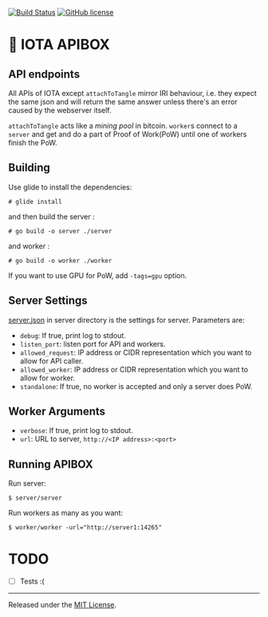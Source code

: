 [![Build Status](https://travis-ci.org/iotaledger/apibox.svg?branch=master)](https://travis-ci.org/iotaledger/apibox)
[![GitHub license](https://img.shields.io/badge/license-MIT-blue.svg)](https://raw.githubusercontent.com/iotaledger/apibox/master/LICENSE)

# :baby_chick: IOTA APIBOX

## API endpoints

All APIs of IOTA except `attachToTangle` mirror IRI behaviour, i.e. they expect the 
same json and will return the same answer unless there's an error caused by the
webserver itself.

`attachToTangle` acts like a _mining pool_ in bitcoin. `worker`s connect to a `server`
and get and do a part of Proof of Work(PoW) until one of workers finish the PoW.

## Building

Use glide to install the dependencies:

```
# glide install
```

and then build the server :

```
# go build -o server ./server
```

and worker :

```
# go build -o worker ./worker
```

If you want to use GPU for PoW, add `-tags=gpu` option.

## Server Settings

[server.json](server/server.json) in server directory is the settings for server. Parameters are:

* `debug`: If true, print log to stdout.
* `listen_port`: listen port for API and workers.
* `allowed_request`: IP address or CIDR representation which you want to allow for API caller. 
* `allowed_worker`: IP address or CIDR representation which you want to allow for worker. 
* `standalone`: If  true, no worker is accepted and only a server does PoW.

## Worker Arguments

* `verbose`:  If true, print log to stdout.
* `url`: URL to server, `http://<IP address>:<port>`

## Running APIBOX

Run server:

```
$ server/server
```

Run workers as many as you want:

```
$ worker/worker -url="http://server1:14265"
```

TODO
=========================

* [ ] Tests :(

<hr>

Released under the [MIT License](LICENSE).
